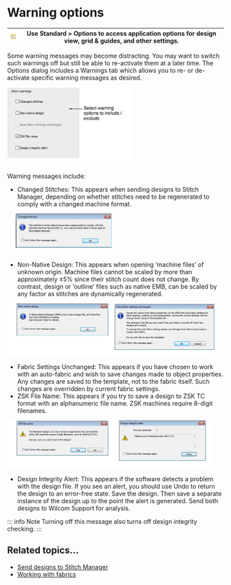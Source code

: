 # Warning options

| ![Options00097.png](assets/Options00097.png) | Use Standard > Options to access application options for design view, grid & guides, and other settings. |
| -------------------------------------------- | -------------------------------------------------------------------------------------------------------- |

Some warning messages may become distracting. You may want to switch such warnings off but still be able to re-activate them at a later time. The Options dialog includes a Warnings tab which allows you to re- or de-activate specific warning messages as desired.

![settings00098.png](assets/settings00098.png)

Warning messages include:

- Changed Stitches: This appears when sending designs to Stitch Manager, depending on whether stitches need to be regenerated to comply with a changed machine format.

![message-ChangedStitches.png](assets/message-ChangedStitches.png)

- Non-Native Design: This appears when opening ‘machine files’ of unknown origin. Machine files cannot be scaled by more than approximately ±5% since their stitch count does not change. By contrast, design or ‘outline’ files such as native EMB, can be scaled by any factor as stitches are dynamically regenerated.

![settings00101.png](assets/settings00101.png)

- Fabric Settings Unchanged: This appears if you have chosen to work with an auto-fabric and wish to save changes made to object properties. Any changes are saved to the template, not to the fabric itself. Such changes are overridden by current fabric settings.
- ZSK File Name: This appears if you try to save a design to ZSK TC format with an alphanumeric file name. ZSK machines require 8-digit filenames.

![settings00102.png](assets/settings00102.png)

- Design Integrity Alert: This appears if the software detects a problem with the design file. If you see an alert, you should use Undo to return the design to an error-free state. Save the design. Then save a separate instance of the design up to the point the alert is generated. Send both designs to Wilcom Support for analysis.

::: info Note
Turning off this message also turns off design integrity checking.
:::

## Related topics...

- [Send designs to Stitch Manager](../../Production/output/Send_designs_to_Stitch_Manager)
- [Working with fabrics](../../Digitizing/properties/Working_with_fabrics)
